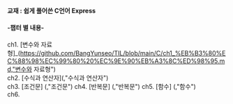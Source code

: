 #### 교재 : 쉽게 풀어쓴 C언어 Express
#### -챕터 별 내용-

ch1. [변수와 자료형]_(https://github.com/BangYunseo/TIL/blob/main/C/ch1_%EB%B3%80%EC%88%98%EC%99%80%20%EC%9E%90%EB%A3%8C%ED%98%95.md,"변수와 자료형")   
ch2. [수식과 연산자](,"수식과 연산자")   
ch3. [조건문] (,"조건문") 
ch4. [반복문] (,"반복문")
ch5. [함수] (,"함수")  
ch6.   

